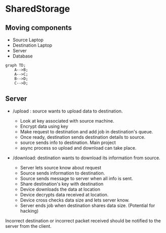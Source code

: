 # SharedStorage

## Moving components
- Source Laptop
- Destination Laptop
- Server
- Database

```mermaid
graph TD;
    A-->B;
    A-->C;
    B-->D;
    C-->D;
```

## Server
- /upload : source wants to upload data to destination.
    - Look at key associated with source machine.
    - Encrypt data using key
    - Make request to destination and add job in destination's queue.
    - Once ready, destination sends destination details to source.
    - source sends info to destination. Main project
    - async process so upload and download can take place. 

- /download: destination wants to download its information from source.
    - Server lets source know about request
    - Source sends information to destination.
    - Source sends message to server when all info is sent.
    - Share destination's key with destination
    - Device downloads the data at location
    - Device decrypts data received at location.
    - Device cross checks data size and lets server know.
    - Server ends job when destination shares data size.    (Potential for hacking)



Incorrect destination or incorrect packet received should be notified to the server from the client.